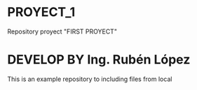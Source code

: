 # PROYECT_1
Repository proyect "FIRST PROYECT"
# DEVELOP BY Ing. Rubén López
This is an example repository to including files from local 
